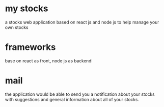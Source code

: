 # my stocks
 a stocks web application based on react js and node js to help manage your own stocks

# frameworks
base on react as front, node js as backend

# mail
the application would be able to send you a notification about your stocks with suggestions and general information about all of your stocks.
